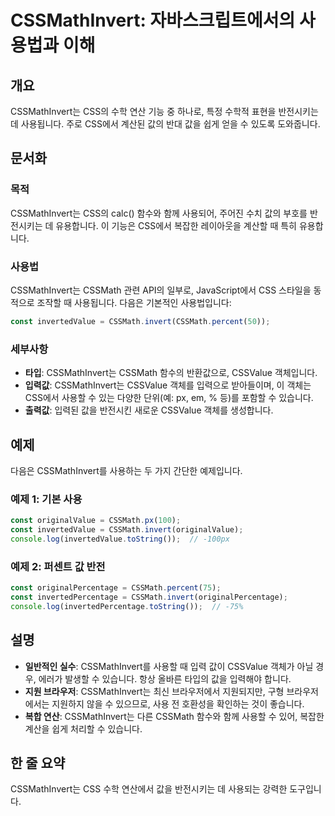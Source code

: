 <!--
Meta Description: # CSSMathInvert: 자바스크립트에서의 사용법과 이해 ## 개요 CSSMathInvert는 CSS의 수학 연산 기능 중 하나로, 특정 수학적 표현을 반전시키는 데 사용됩니다. 주로 CSS에서 계산된 값의 반대 값을 쉽게 얻을 수 있도록 도와줍니다. ## 문서화...
Meta Keywords: cssmath, cssmathinvert는, const, cssvalue, 반전시키는
-->

# CSSMathInvert: 자바스크립트에서의 사용법과 이해

## 개요
CSSMathInvert는 CSS의 수학 연산 기능 중 하나로, 특정 수학적 표현을 반전시키는 데 사용됩니다. 주로 CSS에서 계산된 값의 반대 값을 쉽게 얻을 수 있도록 도와줍니다.

## 문서화
### 목적
CSSMathInvert는 CSS의 calc() 함수와 함께 사용되어, 주어진 수치 값의 부호를 반전시키는 데 유용합니다. 이 기능은 CSS에서 복잡한 레이아웃을 계산할 때 특히 유용합니다.

### 사용법
CSSMathInvert는 CSSMath 관련 API의 일부로, JavaScript에서 CSS 스타일을 동적으로 조작할 때 사용됩니다. 다음은 기본적인 사용법입니다:

```javascript
const invertedValue = CSSMath.invert(CSSMath.percent(50));
```

### 세부사항
- **타입**: CSSMathInvert는 CSSMath 함수의 반환값으로, CSSValue 객체입니다.
- **입력값**: CSSMathInvert는 CSSValue 객체를 입력으로 받아들이며, 이 객체는 CSS에서 사용할 수 있는 다양한 단위(예: px, em, % 등)를 포함할 수 있습니다.
- **출력값**: 입력된 값을 반전시킨 새로운 CSSValue 객체를 생성합니다.

## 예제
다음은 CSSMathInvert를 사용하는 두 가지 간단한 예제입니다.

### 예제 1: 기본 사용
```javascript
const originalValue = CSSMath.px(100);
const invertedValue = CSSMath.invert(originalValue);
console.log(invertedValue.toString());  // -100px
```

### 예제 2: 퍼센트 값 반전
```javascript
const originalPercentage = CSSMath.percent(75);
const invertedPercentage = CSSMath.invert(originalPercentage);
console.log(invertedPercentage.toString());  // -75%
```

## 설명
- **일반적인 실수**: CSSMathInvert를 사용할 때 입력 값이 CSSValue 객체가 아닐 경우, 에러가 발생할 수 있습니다. 항상 올바른 타입의 값을 입력해야 합니다.
- **지원 브라우저**: CSSMathInvert는 최신 브라우저에서 지원되지만, 구형 브라우저에서는 지원하지 않을 수 있으므로, 사용 전 호환성을 확인하는 것이 좋습니다.
- **복합 연산**: CSSMathInvert는 다른 CSSMath 함수와 함께 사용할 수 있어, 복잡한 계산을 쉽게 처리할 수 있습니다.

## 한 줄 요약
CSSMathInvert는 CSS 수학 연산에서 값을 반전시키는 데 사용되는 강력한 도구입니다.